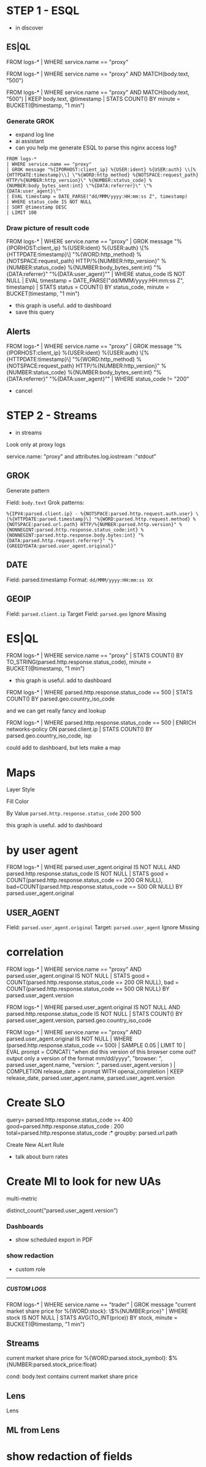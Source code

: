 # STEP 1 - ESQL

* in discover

## ES|QL

FROM logs-*
| WHERE service.name == "proxy"

FROM logs-*
| WHERE service.name == "proxy" AND MATCH(body.text, "500")

FROM logs-*
| WHERE service.name == "proxy" AND MATCH(body.text, "500")
| KEEP body.text, @timestamp
| STATS COUNT() BY minute = BUCKET(@timestamp, "1 min")

### Generate GROK

* expand log line
* ai assistant
* can you help me generate ESQL to parse this nginx access log?

```
FROM logs-*
| WHERE service.name == "proxy"
| GROK message "%{IPORHOST:client_ip} %{USER:ident} %{USER:auth} \\[%{HTTPDATE:timestamp}\\] \"%{WORD:http_method} %{NOTSPACE:request_path} HTTP/%{NUMBER:http_version}\" %{NUMBER:status_code} %{NUMBER:body_bytes_sent:int} \"%{DATA:referrer}\" \"%{DATA:user_agent}\""
| EVAL timestamp = DATE_PARSE("dd/MMM/yyyy:HH:mm:ss Z", timestamp)
| WHERE status_code IS NOT NULL
| SORT @timestamp DESC
| LIMIT 100
```

### Draw picture of result code

FROM logs-*
| WHERE service.name == "proxy"
| GROK message "%{IPORHOST:client_ip} %{USER:ident} %{USER:auth} \\[%{HTTPDATE:timestamp}\\] \"%{WORD:http_method} %{NOTSPACE:request_path} HTTP/%{NUMBER:http_version}\" %{NUMBER:status_code} %{NUMBER:body_bytes_sent:int} \"%{DATA:referrer}\" \"%{DATA:user_agent}\""
| WHERE status_code IS NOT NULL
| EVAL timestamp = DATE_PARSE("dd/MMM/yyyy:HH:mm:ss Z", timestamp)
| STATS status = COUNT() BY status_code, minute = BUCKET(timestamp, "1 min")

- this graph is useful. add to dashboard
- save this query

## Alerts

FROM logs-*
| WHERE service.name == "proxy"
| GROK message "%{IPORHOST:client_ip} %{USER:ident} %{USER:auth} \\[%{HTTPDATE:timestamp}\\] \"%{WORD:http_method} %{NOTSPACE:request_path} HTTP/%{NUMBER:http_version}\" %{NUMBER:status_code} %{NUMBER:body_bytes_sent:int} \"%{DATA:referrer}\" \"%{DATA:user_agent}\""
| WHERE status_code != "200"

- cancel

# STEP 2 - Streams

* in streams

Look only at proxy logs

service.name: "proxy" and attributes.log.iostream :"stdout"

## GROK

Generate pattern

Field: `body.text`
Grok patterns:
```
%{IPV4:parsed.client.ip} - %{NOTSPACE:parsed.http.request.auth.user} \[%{HTTPDATE:parsed.timestamp}\] "%{WORD:parsed.http.request.method} %{NOTSPACE:parsed.url.path} HTTP/%{NUMBER:parsed.http.version}" %{NONNEGINT:parsed.http.response.status_code:int} %{NONNEGINT:parsed.http.response.body.bytes:int} "%{DATA:parsed.http.request.referrer}" "%{GREEDYDATA:parsed.user_agent.original}"
```

## DATE

Field: parsed.timestamp
Format: `dd/MMM/yyyy:HH:mm:ss XX`

## GEOIP

Field: `parsed.client.ip`
Target Field: `parsed.geo`
Ignore Missing

# ES|QL

FROM logs-*
| WHERE service.name == "proxy"
| STATS COUNT() BY TO_STRING(parsed.http.response.status_code), minute = BUCKET(@timestamp, "1 min")

- this graph is useful. add to dashboard

FROM logs-*
| WHERE parsed.http.response.status_code == 500
| STATS COUNT() BY parsed.geo.country_iso_code

and we can get really fancy and lookup

FROM logs-*
| WHERE parsed.http.response.status_code == 500
| ENRICH networks-policy ON parsed.client.ip 
| STATS COUNT() BY parsed.geo.country_iso_code, isp

could add to dashboard, but lets make a map

# Maps

Layer Style

Fill Color

By Value `parsed.http.response.status_code`
200
500

this graph is useful. add to dashboard

# by user agent

FROM logs-*
| WHERE parsed.user_agent.original IS NOT NULL AND parsed.http.response.status_code IS NOT NULL
| STATS good = COUNT(parsed.http.response.status_code == 200 OR NULL), bad=COUNT(parsed.http.response.status_code == 500 OR NULL) BY parsed.user_agent.original


## USER_AGENT

Field: `parsed.user_agent.original`
Target: `parsed.user_agent`
Ignore Missing


# correlation

FROM logs-*
| WHERE service.name == "proxy" AND parsed.user_agent.original IS NOT NULL
| STATS good = COUNT(parsed.http.response.status_code == 200 OR NULL), bad = COUNT(parsed.http.response.status_code == 500 OR NULL) BY parsed.user_agent.version


FROM logs-*
| WHERE parsed.user_agent.original IS NOT NULL AND parsed.http.response.status_code IS NOT NULL
| STATS COUNT() BY parsed.user_agent.version, parsed.geo.country_iso_code


FROM logs-*
| WHERE service.name == "proxy" AND parsed.user_agent.original IS NOT NULL
| WHERE (parsed.http.response.status_code == 500)
| SAMPLE 0.05
| LIMIT 10
| EVAL prompt = CONCAT(
   "when did this version of this browser come out? output only a version of the format mm/dd/yyyy",
   "browser: ", parsed.user_agent.name,
   "version: ", parsed.user_agent.version
  ) | COMPLETION release_date = prompt WITH openai_completion | KEEP release_date, parsed.user_agent.name, parsed.user_agent.version


# Create SLO

query= parsed.http.response.status_code >= 400
good=parsed.http.response.status_code : 200
total=parsed.http.response.status_code :*
groupby: parsed.url.path

Create New ALert Rule

- talk about burn rates

# Create Ml to look for new UAs

multi-metric

distinct_count("parsed.user_agent.version")

### Dashboards

- show scheduled export in PDF

### show redaction

- custom role



-----------------------------------




##### CUSTOM LOGS

FROM logs-* | WHERE service.name == "trader" | GROK message "current market share price for %{WORD:stock}: \\$%{NUMBER:price}" | WHERE stock IS NOT NULL | STATS AVG(TO_INT(price)) BY stock, minute = BUCKET(@timestamp, "1 min")

## Streams

current market share price for %{WORD:parsed.stock_symbol}: \$%{NUMBER:parsed.stock_price:float}

cond:
body.text contains current market share price

## Lens
Lens

## ML from Lens

# show redaction of fields